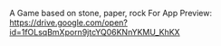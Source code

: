 A Game based on stone, paper, rock
For App Preview:
https://drive.google.com/open?id=1fOLsqBmXporn9jtcYQ06KNnYKMU_KhKX
